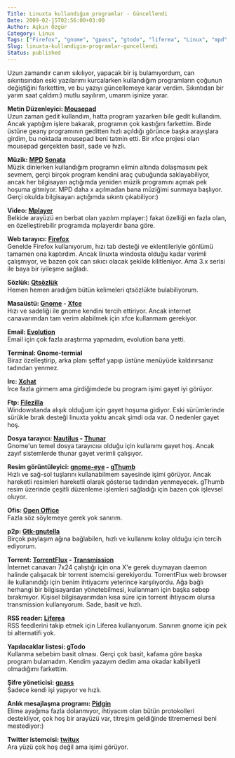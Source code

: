 ```yaml
---
Title: Linuxta kullandığım programlar - Güncellendi
Date: 2009-02-15T02:56:00+03:00
Author: Aşkın Özgür
Category: Linux
Tags: ["Firefox", "gnome", "gpass", "gtodo", "liferea", "Linux", "mpd", "Program"]
Slug: linuxta-kullandigim-programlar-guncellendi
Status: published
---
```


Uzun zamandır canım sıkılıyor, yapacak bir iş bulamıyordum, can sıkıntısından eski yazılarımı kurcalarken kullandığım programların çoğunun değiştiğini farkettim, ve bu yazıyı güncellemeye karar verdim. Sıkıntıdan bir yarım saat çaldım:) mutlu sayılırım, umarım işinize yarar.

**Metin Düzenleyici: [Mousepad](http://www.xfce.org/projects/mousepad/)**  
Uzun zaman gedit kullandım, hatta program yazarken bile gedit kullandım. Ancak yaptığım işlere bakarak, programın çok kastığını farkettim. Birde üstüne geany programının geditten hızlı açıldığı görünce başka arayışlara girdim, bu noktada mousepad beni tatmin etti. Bir xfce projesi olan mousepad gerçekten basit, sade ve hızlı.

**Müzik: [MPD](http://mpd.wikia.com/) [Sonata](http://sonata.berlios.de/)**  
Müzik dinlerken kullandığım programın elimin altında dolaşmasını pek sevmem, gerçi birçok program kendini araç çubuğunda saklayabiliyor, ancak her bilgisayarı açtığımda yeniden müzik programını açmak pek hoşuma gitmiyor. MPD daha x açılmadan bana müziğimi sunmaya başlıyor. Gerçi okulda bilgisayarı açtığımda sıkıntı çıkabiliyor:)

<!--more-->  
**Video: [Mplayer](http://www.mplayerhq.hu/)**  
Belkide arayüzü en berbat olan yazılım mplayer:) fakat özelliği en fazla olan, en özelleştirebilir programda mplayerdır bana göre.

**Web tarayıcı: [Firefox](http://www.mozilla.com/firefox/)**  
Genelde Firefox kullanıyorum, hızı tab desteği ve eklentileriyle gönlümü tamamen ona kaptırdım. Ancak linuxta windosta olduğu kadar verimli çalışmıyor, ve bazen çok can sıkıcı olacak şekilde kilitleniyor. Ama 3.x serisi ile baya bir iyileşme sağladı.

**Sözlük: [Qtsözlük](http://projects.comu.edu.tr/qtsozluk/)**  
Hemen hemen aradığım bütün kelimeleri qtsözlükte bulabiliyorum.

**Masaüstü: [Gnome](http://www.gnome.org/) - [Xfce](http://www.xfce.org/)**  
Hızı ve sadeliği ile gnome kendini tercih ettiriyor. Ancak internet canavarımdan tam verim alabilmek için xfce kullanmam gerekiyor.

**Email: [Evolution](http://www.gnome.org/projects/evolution/)**  
Email için çok fazla araştırma yapmadım, evolution bana yetti.

**Terminal: Gnome-termial**  
Biraz özelleştirip, arka planı şeffaf yapıp üstüne menüyüde kaldırırsanız tadından yenmez.

**Irc: [Xchat](http://www.xchat.org/)**  
Irce fazla girmem ama girdiğimdede bu program işimi gayet iyi görüyor.

**Ftp: [Filezilla](http://filezilla-project.org/)**  
Windowstanda alışık olduğum için gayet hoşuma gidiyor. Eski sürümlerinde sürükle bırak desteği linuxta yoktu ancak şimdi oda var. O nedenler gayet hoş.

**Dosya tarayıcı: [Nautilus](http://www.gnome.org/projects/nautilus) - [Thunar](http://thunar.xfce.org/)**  
Gnome'un temel dosya tarayıcısı olduğu için kullanımı gayet hoş. Ancak zayıf sistemlerde thunar gayet verimli çalışıyor.

**Resim görüntüleyici: [gnome-eye](http://www.gnome.org/projects/eog) - [gThumb](http://gthumb.sourceforge.net/)**  
Hızlı ve sağ-sol tuşlarını kullanabilmem sayesinde işimi görüyor. Ancak hareketli resimleri hareketli olarak gösterse tadından yenmeyecek. gThumb resim üzerinde çeşitli düzenleme işlemleri sağladığı için bazen çok işlevsel oluyor.

**Ofis: [Open Office](http://www.openoffice.org.tr/)**  
Fazla söz söylemeye gerek yok sanırım.

**p2p: [Gtk-gnutella](http://gtk-gnutella.sourceforge.net/)**  
Birçok paylaşım ağına bağlabilen, hızlı ve kullanımı kolay olduğu için tercih ediyorum.

**Torrent: [TorrentFlux](http://www.torrentflux.com/) - [Transmission](http://www.transmissionbt.com/)**  
İnternet canavarı 7x24 çalıştığı için ona X'e gerek duymayan daemon halinde çalışacak bir torrent istemcisi gerekiyordu. TorrentFlux web browser ile kullanındığı için benim ihtiyacımı yeterince karşılıyordu. Ağa bağlı herhangi bir bilgisayardan yönetebilmesi, kullanmam için başka sebep bırakmıyor. Kişisel bilgisayarımdan kısa süre için torrent ihtiyacım olursa transmission kullanıyorum. Sade, basit ve hızlı.

**RSS reader: [Liferea](http://liferea.sourceforge.net/)**  
RSS feedlerini takip etmek için Liferea kullanıyorum. Sanırım gnome için pek bi alternatifi yok.

**Yapılacaklar listesi: gTodo**  
Kullanma sebebim basit olması. Gerçi çok basit, kafama göre başka program bulamadım. Kendim yazayım dedim ama okadar kabiliyetli olmadığımı farkettim.

**Şifre yöneticisi: [gpass](http://projects.netlab.jp/gpass/)**  
Sadece kendi işi yapıyor ve hızlı.

**Anlık mesajlaşma programı: [Pidgin](http://www.pidgin.im/)**  
Elime ayağıma fazla dolanmıyor, ihtiyacım olan bütün protokolleri destekliyor, çok hoş bir arayüzü var, titreşim geldiğinde titrememesi beni mestediyor:)

**Twitter istemcisi: [twitux](http://live.gnome.org/DanielMorales/Twitux)**  
Ara yüzü çok hoş değil ama işimi görüyor.
